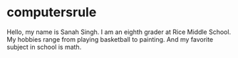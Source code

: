 # computersrule
Hello, my name is Sanah Singh. I am an eighth grader at Rice Middle School.
My hobbies range from playing basketball to painting. And my favorite subject in school is math. 


